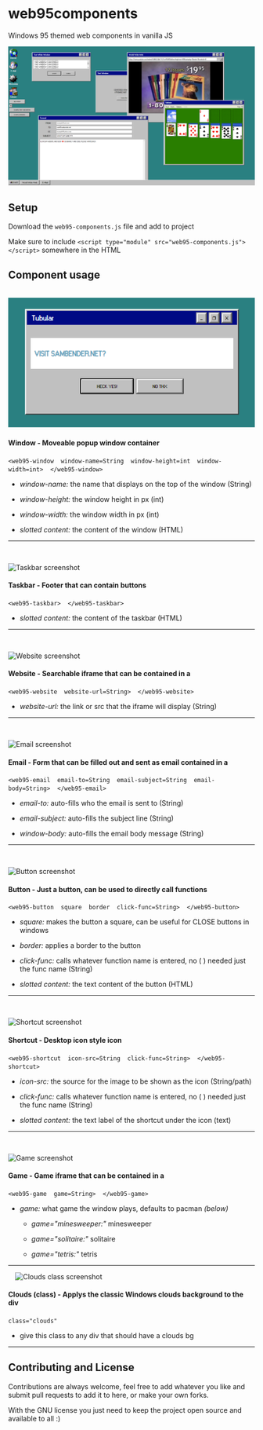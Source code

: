 
# web95components

Windows 95 themed web components in vanilla JS

![Demo screenshot](https://github.com/ssambender/web95components/blob/main/images/demoScreenshot.png?raw=true)

## Setup

Download the ```web95-components.js``` file and add to project

Make sure to include ```<script type="module" src="web95-components.js"></script>``` somewhere in the HTML
## Component usage

⠀
![Window screenshot](https://github.com/ssambender/web95components/blob/main/images/windowScreenshot.png?raw=true)

#### Window - Moveable popup window container 

```<web95-window  window-name=String  window-height=int  window-width=int>  </web95-window>```
  - *window-name:* the name that displays on the top of the window (String)

  - *window-height:* the window height in px (int)

  - *window-width:* the window width in px (int)

  - *slotted content:* the content of the window (HTML)

---  
⠀

![Taskbar screenshot](https://github.com/ssambender/web95components/blob/main/images/taskbarScreenshot.png?raw=true)

#### Taskbar - Footer that can contain buttons 

```<web95-taskbar>  </web95-taskbar>```


  - *slotted content:* the content of the taskbar (HTML)


---  
⠀

![Website screenshot](https://github.com/ssambender/web95components/blob/main/images/websiteScreenshot.png?raw=true)

#### Website - Searchable iframe that can be contained in a <web95-window>

```<web95-website  website-url=String>  </web95-website>```
  - *website-url:* the link or src that the iframe will display (String)


---  
⠀

![Email screenshot](https://github.com/ssambender/web95components/blob/main/images/emailScreenshot.png?raw=true)

#### Email - Form that can be filled out and sent as email contained in a <web95-window>

```<web95-email  email-to=String  email-subject=String  email-body=String>  </web95-email>```
  - *email-to:* auto-fills who the email is sent to (String)

  - *email-subject:* auto-fills the subject line (String)

  - *window-body:* auto-fills the email body message (String)


---  
⠀

![Button screenshot](https://github.com/ssambender/web95components/blob/main/images/buttonScreenshot.png?raw=true)

#### Button - Just a button, can be used to directly call functions

```<web95-button  square  border  click-func=String>  </web95-button>```
  - *square:* makes the button a square, can be useful for CLOSE buttons in windows

  - *border:* applies a border to the button

  - *click-func:* calls whatever function name is entered, no ( ) needed just the func name (String)

  - *slotted content:* the text content of the button (HTML)


  ---  
⠀

![Shortcut screenshot](https://github.com/ssambender/web95components/blob/main/images/shortcutScreenshot.png?raw=true)

#### Shortcut - Desktop icon style <a> icon 

```<web95-shortcut  icon-src=String  click-func=String>  </web95-shortcut>```
  - *icon-src:* the source for the image to be shown as the icon (String/path)

  - *click-func:* calls whatever function name is entered, no ( ) needed just the func name (String)

  - *slotted content:* the text label of the shortcut under the icon (text)

---  
⠀

![Game screenshot](https://github.com/ssambender/web95components/blob/main/images/gameScreenshot.png?raw=true)

#### Game - Game iframe that can be contained in a <web95-window>

```<web95-game  game=String>  </web95-game>```
  - *game:* what game the window plays, defaults to pacman *(below)*

    - *game="minesweeper:"* minesweeper

    - *game="solitaire:"* solitaire

    - *game="tetris:"* tetris

---  
⠀
![Clouds class screenshot](https://github.com/ssambender/web95components/blob/main/images/cloudsScreenshot.png?raw=true)

#### Clouds (class) - Applys the classic Windows clouds background to the div

```class="clouds"```
  - give this class to any div that should have a clouds bg

  ---  
## Contributing and License

Contributions are always welcome, feel free to add whatever you like and submit pull requests to add it to here, or make your own forks.

With the GNU license you just need to keep the project open source and available to all :)
